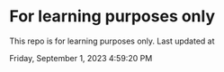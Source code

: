 # For learning purposes only
This repo is for learning purposes only.
Last updated at

Friday, September 1, 2023 4:59:20 PM

